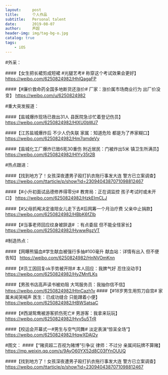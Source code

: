 ```yaml
---
layout:     post
title:      个人作品
subtitle:   Personal talent
date:       2019-08-07
author:     芦超
header-img: img/tag-bg-o.jpg
catalog: true
tags:
    - iOS
---
```


#外采：

####【女生把长裙剪成短裙 #光腿艺考# 称穿这个考试效果会更好】
https://weibo.com/6250824982/HhlQagaFP

####【#廉价救命药全国多地断货还涨价# 厂家：涨价属市场商业行为 出厂价没变】
https://weibo.com/u/6250824982

#重大突发报道：

####【盐城爆炸现场已救出31人 县医院急诊忙着登记伤员】
https://weibo.com/6250824982/HlXU0bWJ7

####【江苏盐城爆炸后 不少人仍失联 家属：知道危险 都是为了养家糊口】
https://weibo.com/6250824982/Hm7qmdeVy

####【盐城化工厂爆炸已致6死30重伤 附近居民：门被炸出5米 镇卫生所满员】
https://weibo.com/6250824982/HlYv35t2B

#热点跟进：

####【找到地方了！女孩深夜遭男子殴打扒衣拖行事发大连 警方已立案调查】
https://weibo.com/ttarticle/p/show?id=2309404387071098812467

####【#小升初面试品德修养得零分# 教育局：正在调监控 孩子考试时或未开口】
https://weibo.com/6250824982/HzkEImCLJ

####【#父母抓阄决定谁陪女儿走下去#后网筹一个月治疗费 父亲中止捐款】
https://weibo.com/6250824982/HBbK6fZIb

####【#当事老师回应纹身被辞退# ：有点委屈 但不能全怪家长】
https://weibo.com/6250824982/HywwRgzVT

#制造热点：

####【网曝熊猫血#学生献血被强行多抽#100毫升 献血站：详情有出入 但不便告知】
https://weibo.com/6250824982/HnNVOmKnn

####【#员工因回复ok手势被开除#  本人回应：我脾气好 忍住没动手】
https://weibo.com/6250824982/HyZMnfLKs

####【男孩书店高声读书被劝阻 大骂服务员：我抽你信不信】
https://weibo.com/6250824982/HtnCazh1v
####【#18岁男生用剪刀自宫# 家属未闻哭喊声 医生：已成功缝合 只能蹲着小便】
https://weibo.com/6250824982/HBWSatsaC

####【#西湖鸳鸯被游客抓伤死亡# 男游客：我拿来玩玩】
https://weibo.com/6250824982/Hvv5u5TrR

####【校运会开幕式一#男生与空气同舞# 淡定表演“惊呆全场”】
https://weibo.com/6250824982/HqwXDAI2y

#图文：
####【“赌资超二百视为赌博”引争议 律师：不过分 亲属间玩牌不算赌】
https://mp.weixin.qq.com/s/9AyO60YX52d8C03fYnOUUQ

####【找到地方了！女孩深夜遭男子殴打扒衣拖行事发大连 警方已立案调查】
https://weibo.com/ttarticle/p/show?id=2309404387071098812467





